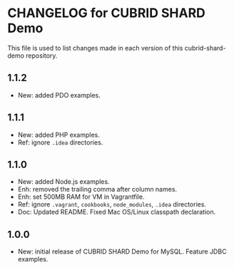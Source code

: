 # CHANGELOG for CUBRID SHARD Demo

This file is used to list changes made in each version of this cubrid-shard-demo repository.

## 1.1.2

- New: added PDO examples.

## 1.1.1

- New: added PHP examples.
- Ref: ignore `.idea` directories.

## 1.1.0

- New: added Node.js examples.
- Enh: removed the trailing comma after column names.
- Enh: set 500MB RAM for VM in Vagrantfile.
- Ref: ignore `.vagrant`, `cookbooks`, `node_modules`, `.idea` directories.
- Doc: Updated README. Fixed Mac OS/Linux classpath declaration.

## 1.0.0

- New: initial release of CUBRID SHARD Demo for MySQL. Feature JDBC examples.
